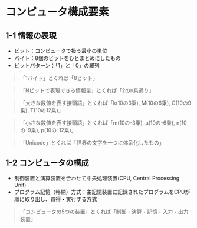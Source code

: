 # コンピュータ構成要素

## 1-1 情報の表現
- ビット：コンピュータで扱う最小の単位
- バイト：8個のビットをひとまとめにしたもの
- ビットパターン：「1」と「0」の羅列
> 「1バイト」とくれば「8ビット」

> 「Nビットで表現できる情報量」とくれば「2のn乗通り」 

> 「大きな数値を表す接頭語」とくれば「k(10の3乗), M(10の6乗), G(10の9乗), T(10の12乗)」
  
> 「小さな数値を表す接頭語」とくれば「m(10の-3乗), μ(10の-6乗), n(10の-9乗), p(10の-12乗)」
  
> 「Unicode」とくれば「世界の文字を一つに体系化したもの」


## 1-2 コンピュータの構成
- 制御装置と演算装置を合わせて中央処理装置(CPU, Central Processing Unit)
- プログラム記憶（格納）方式：主記憶装置に記録されたプログラムをCPUが順に取り出し、買得・実行する方式
> 「コンピュータの5つの装置」とくれば「制御・演算・記憶・入力・出力装置」
